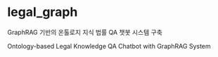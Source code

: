 # legal_graph
GraphRAG 기반의 온톨로지 지식 법률 QA 챗봇 시스템 구축

Ontology-based Legal Knowledge QA Chatbot with GraphRAG System


